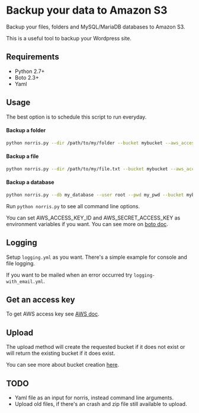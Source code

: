 # Backup your data to Amazon S3

Backup your files, folders and MySQL/MariaDB databases to Amazon S3.

This is a useful tool to backup your Wordpress site.

## Requirements

- Python 2.7+
- Boto 2.3+
- Yaml

## Usage

The best option is to schedule this script to run everyday.

#### Backup a folder

```bash
python norris.py --dir /path/to/my/folder --bucket mybucket --aws_access_key_id YOUR_ID --aws_secret_access_key YOUR_KEY
```

#### Backup a file

```bash
python norris.py --dir /path/to/my/file.txt --bucket mybucket --aws_access_key_id YOUR_ID --aws_secret_access_key YOUR_KEY
```
#### Backup a database

```bash
python norris.py --db my_database --user root --pwd my_pwd --bucket mybucket --aws_access_key_id YOUR_ID --aws_secret_access_key YOUR_KEY
```
Run `python norris.py` to see all command line options.

You can set AWS_ACCESS_KEY_ID and AWS_SECRET_ACCESS_KEY as environment variables if you want. You can see more on [boto doc](http://boto.readthedocs.org/en/latest/s3_tut.html).

## Logging

Setup `logging.yml` as you want. There's a simple example for console and file logging.

If you want to be mailed when an error occurred try `logging-with_email.yml`.

## Get an access key

To get AWS access key see [AWS doc](http://docs.aws.amazon.com/AWSSimpleQueueService/latest/SQSGettingStartedGuide/AWSCredentials.html).

## Upload

The upload method will create the requested bucket if it does not exist or will return the existing bucket if it does exist.

You can see more about bucket creation [here](http://boto.readthedocs.org/en/latest/s3_tut.html#creating-a-bucket).

## TODO

- Yaml file as an input for norris, instead command line arguments.
- Upload old files, if there's an crash and zip file still available to upload.
